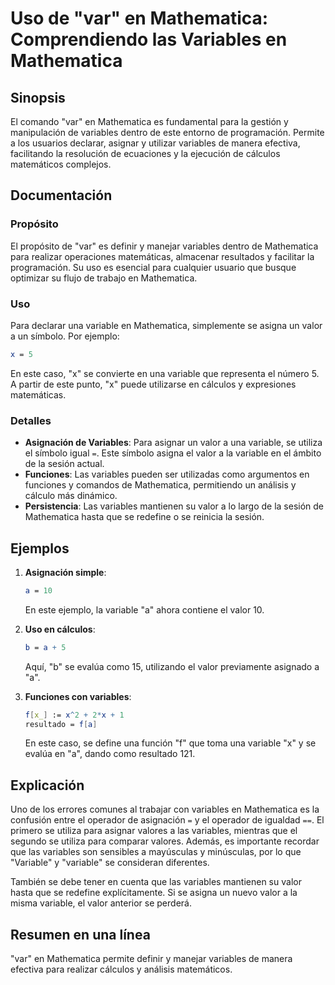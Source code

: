 <!--
Meta Description: # Uso de "var" en Mathematica: Comprendiendo las Variables en Mathematica ## Sinopsis El comando "var" en Mathematica es fundamental para la gestión y...
Meta Keywords: mathematica, variables, que, variable, valor
-->

# Uso de "var" en Mathematica: Comprendiendo las Variables en Mathematica

## Sinopsis
El comando "var" en Mathematica es fundamental para la gestión y manipulación de variables dentro de este entorno de programación. Permite a los usuarios declarar, asignar y utilizar variables de manera efectiva, facilitando la resolución de ecuaciones y la ejecución de cálculos matemáticos complejos.

## Documentación
### Propósito
El propósito de "var" es definir y manejar variables dentro de Mathematica para realizar operaciones matemáticas, almacenar resultados y facilitar la programación. Su uso es esencial para cualquier usuario que busque optimizar su flujo de trabajo en Mathematica.

### Uso
Para declarar una variable en Mathematica, simplemente se asigna un valor a un símbolo. Por ejemplo:

```mathematica
x = 5
```

En este caso, "x" se convierte en una variable que representa el número 5. A partir de este punto, "x" puede utilizarse en cálculos y expresiones matemáticas.

### Detalles
- **Asignación de Variables**: Para asignar un valor a una variable, se utiliza el símbolo igual `=`. Este símbolo asigna el valor a la variable en el ámbito de la sesión actual.
- **Funciones**: Las variables pueden ser utilizadas como argumentos en funciones y comandos de Mathematica, permitiendo un análisis y cálculo más dinámico.
- **Persistencia**: Las variables mantienen su valor a lo largo de la sesión de Mathematica hasta que se redefine o se reinicia la sesión.

## Ejemplos
1. **Asignación simple**:
   ```mathematica
   a = 10
   ```
   En este ejemplo, la variable "a" ahora contiene el valor 10.

2. **Uso en cálculos**:
   ```mathematica
   b = a + 5
   ```
   Aquí, "b" se evalúa como 15, utilizando el valor previamente asignado a "a".

3. **Funciones con variables**:
   ```mathematica
   f[x_] := x^2 + 2*x + 1
   resultado = f[a]
   ```
   En este caso, se define una función "f" que toma una variable "x" y se evalúa en "a", dando como resultado 121.

## Explicación
Uno de los errores comunes al trabajar con variables en Mathematica es la confusión entre el operador de asignación `=` y el operador de igualdad `==`. El primero se utiliza para asignar valores a las variables, mientras que el segundo se utiliza para comparar valores. Además, es importante recordar que las variables son sensibles a mayúsculas y minúsculas, por lo que "Variable" y "variable" se consideran diferentes.

También se debe tener en cuenta que las variables mantienen su valor hasta que se redefine explícitamente. Si se asigna un nuevo valor a la misma variable, el valor anterior se perderá.

## Resumen en una línea
"var" en Mathematica permite definir y manejar variables de manera efectiva para realizar cálculos y análisis matemáticos.